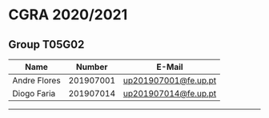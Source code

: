 # CGRA 2020/2021

## Group T05G02
| Name             | Number    | E-Mail              |
| ---------------- | --------- | ------------------- |
| Andre Flores     | 201907001 | up201907001@fe.up.pt|                |
| Diogo Faria      | 201907014 | up201907014@fe.up.pt|                 |

----